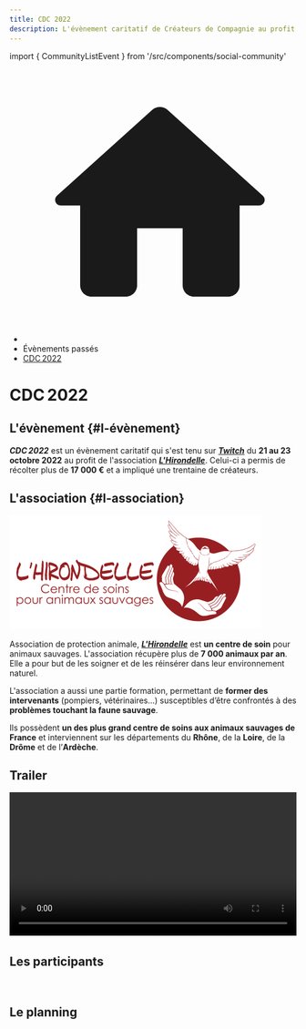 ```yaml
---
title: CDC 2022
description: L'évènement caritatif de Créateurs de Compagnie au profit de l'association L'hirondelle
---
```

<!-- import { Planning2022 } from '/src/components/planning' -->
import { CommunityListEvent } from '/src/components/social-community'

<nav aria-label="breadcrumbs" className="page-breadcrumbs">
  <ul className="breadcrumbs">
    <li className="breadcrumbs__item">
      <a className="breadcrumbs__link" href="/">
        <svg viewBox="0 0 24 24" className="breadcrumbs-home">
          <path d="M10 19v-5h4v5c0 .55.45 1 1 1h3c.55 0 1-.45 1-1v-7h1.7c.46 0 .68-.57.33-.87L12.67 3.6c-.38-.34-.96-.34-1.34 0l-8.36 7.53c-.34.3-.13.87.33.87H5v7c0 .55.45 1 1 1h3c.55 0 1-.45 1-1z" fill="currentColor">
          </path>
        </svg>
      </a>
    </li>
    <li className="breadcrumbs__item">
      <span className="breadcrumbs__link">Évènements passés</span>
    </li>
    <li className="breadcrumbs__item">
      <a className="breadcrumbs__link" href="/evenement/cdc2022">CDC 2022</a>
    </li>
  </ul>
</nav>

<h1 className="text--center">CDC 2022</h1>

## L'évènement {#l-évènement}

***CDC 2022*** est un évènement caritatif qui s'est tenu sur [***Twitch***](https://www.twitch.tv/createursdecompagnie) du **21 au 23 octobre 2022** au profit de l'association <a href="https://hirondelle.ovh">***L'Hirondelle***</a>. Celui-ci a permis de récolter plus de **17 000 €** et a impliqué une trentaine de créateurs.

## L'association {#l-association}

<a href="https://hirondelle.ovh"><p className="text--center"><img src="/img/cdc2022/logo-l-hirondelle.png" alt="Logo L'Hirondelle" width="442" height="200" loading="lazy" /></p></a>

Association de protection animale, <a href="https://hirondelle.ovh">***L'Hirondelle***</a> est **un centre de soin** pour animaux sauvages. L'association récupère plus de **7 000 animaux par an**. Elle a pour but de les soigner et de les réinsérer dans leur environnement naturel.

L'association a aussi une partie formation, permettant de **former des intervenants** (pompiers, vétérinaires…) susceptibles d’être confrontés à des **problèmes touchant la faune sauvage**.

Ils possèdent **un des plus grand centre de soins aux animaux sauvages de France** et interviennent sur les départements du **Rhône**, de la **Loire**, de la **Drôme** et de l’**Ardèche**.

## Trailer

<div className="center margin-bottom--lg" style={{ display: 'flex', justifyContent: 'center' }}>
  <video
    width="100%"
    controls
     style={{ maxWidth: '450px' }}
  >
    <source src="/video/cdc2022/teaser.webm" type="video/webm" />
    <source src="/video/cdc2022/teaser.mp4" type="video/mp4" />
    Your browser does not support the video tag.
  </video>
</div>

## Les participants

<CommunityListEvent group='cdc2022' />
<br/>

## Le planning

<!-- <Planning2022 class='margin-top--xl' /> -->
